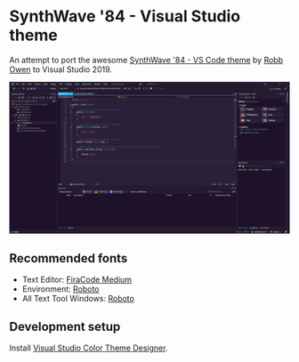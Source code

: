 # SynthWave '84 - Visual Studio theme

An attempt to port the awesome [SynthWave '84 - VS Code theme](https://github.com/robb0wen/synthwave-vscode 'SynthWave \'84 - VS Code theme') by [Robb Owen](https://github.com/robb0wen 'Robb Owen') to Visual Studio 2019.

![Preview](./Preview/preview.png)

## Recommended fonts

* Text Editor: [FiraCode Medium](https://github.com/tonsky/FiraCode 'FiraCode Medium')
* Environment: [Roboto](https://fonts.google.com/specimen/Roboto 'Roboto Medium')
* All Text Tool Windows: [Roboto](https://fonts.google.com/specimen/Roboto 'Roboto')

## Development setup

Install [Visual Studio Color Theme Designer](https://marketplace.visualstudio.com/items?itemName=ms-madsk.ColorThemeDesigner 'Visual Studio Color Theme Designer').
